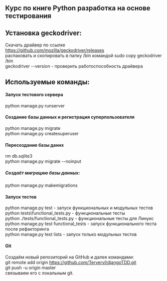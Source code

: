 ## Курс по книге Python разработка на основе тестирования

## Установка geckodriver:

Скачать драйвер по ссылке https://github.com/mozilla/geckodriver/releases  
распаковать и скопировать в папку /bin командой sudo copy geckodriver /bin  
geckodriver --version - проверить работоспособность драйвера 

## Используемые команды:

#### Запуск тестового сервера

python manage.py runserver

#### Создание базы данных и регистрация суперпользователя

python manage.py migrate  
python manage.py createsuperuser

#### Пересоздание базы даннх

rm db.sqlite3  
python manage.py migrate --noinput

##### Создаёт миграцию базы данных:  

python manage.py makemigrations 

#### Запуск тестов

python manage.py test - запуск функциональных и модульных тестов  
python tests\functional_tests.py - функциональные тесты  
python ./tests/functional_tests.py - функциональные тесты для Линукс  
python manage.py test functional_tests - запуск функционального теста после рефакторинга  
python manage.py test lists - запуск только модульных тестов

#### Git

Создаём новый репозиторий на GitHub и далее командами:  
git remote add origin https://github.com/Tervervl/djangoTDD.git  
git push -u origin master  
связываем его с локальным git.